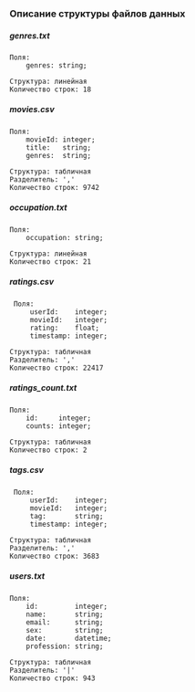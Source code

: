 ### Описание структуры файлов данных

##### genres.txt
    Поля:
        genres: string;

    Структура: линейная
    Количество строк: 18

##### movies.csv
    Поля:
        movieId: integer;
        title:   string;
        genres:  string;

    Структура: табличная
    Разделитель: ','
    Количество строк: 9742

##### occupation.txt
    Поля:
        occupation: string;

    Структура: линейная
    Количество строк: 21

##### ratings.csv
     Поля:
         userId:    integer;
         movieId:   integer;
         rating:    float;
         timestamp: integer;  

    Структура: табличная
    Разделитель: ','
    Количество строк: 22417

##### ratings_count.txt
    Поля:
        id:     integer;
        counts: integer;

    Структура: табличная
    Количество строк: 2

##### tags.csv
     Поля:
         userId:    integer;
         movieId:   integer;
         tag:       string;
         timestamp: integer;  

    Структура: табличная
    Разделитель: ','
    Количество строк: 3683

##### users.txt
    Поля:
        id:         integer;
        name:       string;
        email:      string;
        sex:        string;
        date:       datetime;
        profession: string;

    Структура: табличная
    Разделитель: '|'
    Количество строк: 943
